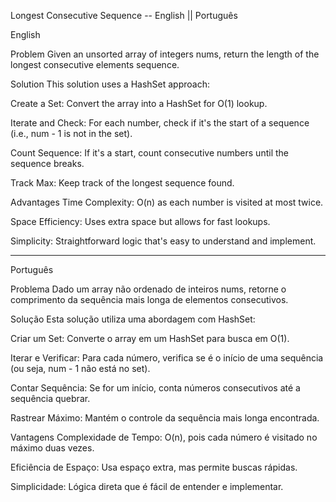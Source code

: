 Longest Consecutive Sequence -- English || Português


English


Problem
Given an unsorted array of integers nums, return the length of the longest consecutive elements sequence.

Solution
This solution uses a HashSet approach:

Create a Set: Convert the array into a HashSet for O(1) lookup.

Iterate and Check: For each number, check if it's the start of a sequence (i.e., num - 1 is not in the set).

Count Sequence: If it's a start, count consecutive numbers until the sequence breaks.

Track Max: Keep track of the longest sequence found.

Advantages
Time Complexity: O(n) as each number is visited at most twice.

Space Efficiency: Uses extra space but allows for fast lookups.

Simplicity: Straightforward logic that's easy to understand and implement.

-------------------------------------------------

Português


Problema
Dado um array não ordenado de inteiros nums, retorne o comprimento da sequência mais longa de elementos consecutivos.

Solução
Esta solução utiliza uma abordagem com HashSet:

Criar um Set: Converte o array em um HashSet para busca em O(1).

Iterar e Verificar: Para cada número, verifica se é o início de uma sequência (ou seja, num - 1 não está no set).

Contar Sequência: Se for um início, conta números consecutivos até a sequência quebrar.

Rastrear Máximo: Mantém o controle da sequência mais longa encontrada.

Vantagens
Complexidade de Tempo: O(n), pois cada número é visitado no máximo duas vezes.

Eficiência de Espaço: Usa espaço extra, mas permite buscas rápidas.

Simplicidade: Lógica direta que é fácil de entender e implementar.
